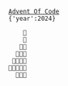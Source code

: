 [`Advent Of Code`](https://adventofcode.com/2024)\
`{'year':2024}`

```
    🌟
    🎄
   🎄🎄
  🎄⁣🎄🎄
 🎄🎄🎄🎄
🎄🎄🎄🎄🎄
  🎁🎁🎁
```
